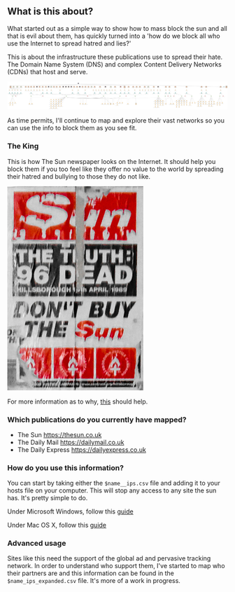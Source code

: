 ## What is this about?

What started out as a simple way to show how to mass block the sun and all that is evil about them, has quickly turned into a 'how do we block all who use the Internet to spread hatred and lies?'

This is about the infrastructure these publications use to spread their hate. The Domain Name System (DNS) and complex Content Delivery Networks (CDNs) that host and serve. 

![dailymail](img/dailymail.png)

As time permits, I'll continue to map and explore their vast networks so you can use the info to block them as you see fit. 

### The King

This is how The Sun newspaper looks on the Internet. It should help you block them if you too feel like they offer no value to the world by spreading their hatred and bullying to those they do not like. 

![The_Sun_Liverpool](img/The_Sun_Liverpool.jpg)

For more information as to why, [this](https://www.vice.com/en_uk/article/gyzmzb/boycott-the-sun-ban-merseyside-uk) should help.

### Which publications do you currently have mapped?

- The Sun https://thesun.co.uk
- The Daily Mail https://dailymail.co.uk
- The Daily Express https://dailyexpress.co.uk

### How do you use this information?

You can start by taking either the `$name__ips.csv` file and adding it to your hosts file on your computer. This will stop any access to any site the sun has. It's pretty simple to do. 

Under Microsoft Windows, follow this [guide](https://t.co/zawYoIxQKY?amp=1)

Under Mac OS X, follow this [guide](https://www.hostinger.co.uk/tutorials/how-to-edit-hosts-file-macos) 

### Advanced usage

Sites like this need the support of the global ad and pervasive tracking network. In order to understand who support them, I've started to map who their partners are and this information can be found in the `$name_ips_expanded.csv` file. It's more of a work in progress. 